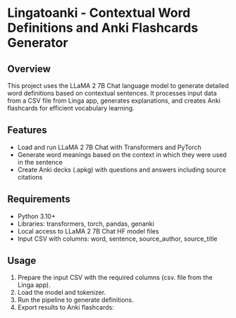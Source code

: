 # Lingatoanki - Contextual Word Definitions and Anki Flashcards Generator

## Overview

This project uses the LLaMA 2 7B Chat language model to generate detailed word definitions based on contextual sentences. It processes input data from a CSV file from Linga app, generates explanations, and creates Anki flashcards for efficient vocabulary learning.

## Features

- Load and run LLaMA 2 7B Chat with Transformers and PyTorch
- Generate word meanings based on the context in which they were used in the sentence
- Create Anki decks (.apkg) with questions and answers including source citations

## Requirements

- Python 3.10+
- Libraries: transformers, torch, pandas, genanki
- Local access to LLaMA 2 7B Chat HF model files
- Input CSV with columns: word, sentence, source_author, source_title

## Usage

1. Prepare the input CSV with the required columns (csv. file from the Linga app).
2. Load the model and tokenizer.
3. Run the pipeline to generate definitions.
4. Export results to Anki flashcards:
